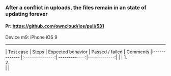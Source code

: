 ### After a conflict in uploads, the files remain in an state of updating forever

#### Pr: https://github.com/owncloud/ios/pull/531

Device m9: iPhone iOS 9   

---

 
| Test case     | Steps           | Expected behavior | Passed / failed | Comments
|:------------- |:---------------:| -------------:|-------------:|
|      | 1.<br>2.<br> |       | 
